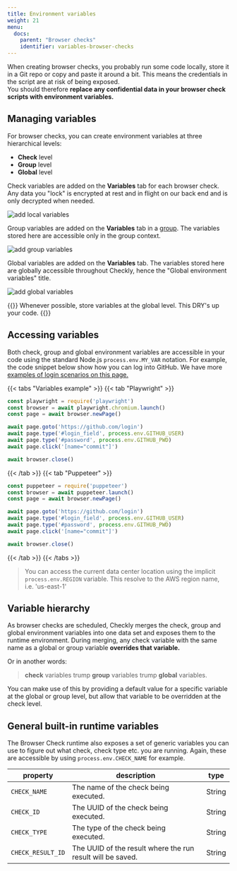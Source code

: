 ```yaml
---
title: Environment variables
weight: 21
menu:
  docs:
    parent: "Browser checks"
    identifier: variables-browser-checks
---
```


When creating browser checks, you probably run some code locally, store it in a Git repo or copy and paste it around
a bit. This means the credentials in the script are at risk of being exposed.  
You should therefore **replace any confidential data in your browser check scripts with environment variables.**  

## Managing variables

For browser checks, you can create environment variables at three hierarchical levels:

- **Check** level
- **Group** level
- **Global** level

Check variables are added on the **Variables** tab for each browser check. Any data you "lock" is
encrypted at rest and in flight on our back end and is only decrypted when needed.

![add local variables](/docs/images/browser-checks/add-local-variable.png)

Group variables are added on the **Variables** tab in a [group](/docs/groups). The variables stored here are accessible 
only in the group context.

![add group variables](/docs/images/browser-checks/add-group-variable.png)

Global variables are added on the **Variables** tab. The variables stored here are globally accessible 
throughout Checkly, hence the "Global environment variables" title. 

![add global variables](/docs/images/browser-checks/add-global-variable.png)

{{<info >}}
Whenever possible, store variables at the global level. This DRY's up your code.
{{</info>}}

## Accessing variables

Both check, group and global environment variables are accessible in your code using the standard Node.js `process.env.MY_VAR` notation. 
For example, the code snippet below show how you can log into GitHub. We have more [examples of login scenarios on this page.](/docs/browser-checks/login-scenarios/)

{{< tabs "Variables example" >}}
{{< tab "Playwright" >}}
```js
const playwright = require('playwright')
const browser = await playwright.chromium.launch()
const page = await browser.newPage()

await page.goto('https://github.com/login')
await page.type('#login_field', process.env.GITHUB_USER)
await page.type('#password', process.env.GITHUB_PWD)
await page.click('[name="commit"]')

await browser.close()
```
{{< /tab >}}
{{< tab "Puppeteer" >}}
```js
const puppeteer = require('puppeteer')
const browser = await puppeteer.launch()
const page = await browser.newPage()

await page.goto('https://github.com/login')
await page.type('#login_field', process.env.GITHUB_USER)
await page.type('#password', process.env.GITHUB_PWD)
await page.click('[name="commit"]')

await browser.close()
```

{{< /tab >}}
{{< /tabs >}} 

> You can access the current data center location using the implicit `process.env.REGION` variable. This resolve to the AWS region name, i.e. 'us-east-1'


## Variable hierarchy

As browser checks are scheduled, Checkly merges the check, group and global environment variables into one data set and exposes them
to the runtime environment. During merging, any check variable with the same name as a global or group variable **overrides that variable.**  

Or in another words:

> **check** variables trump **group** variables trump **global** variables.  

You can make use of this by providing a default value for a specific variable at the global or group level, but allow that variable to 
be overridden at the check level.


## General built-in runtime variables

The Browser Check runtime also exposes a set of generic variables you can use to figure out what
check, check type etc. you are running. Again, these are accessible by using `process.env.CHECK_NAME` for example.

| property                  | description                                                | type   |
|---------------------------|------------------------------------------------------------|--------|
| `CHECK_NAME`              | The name of the check being executed.                      | String |
| `CHECK_ID`                | The UUID of the check being executed.                      | String |
| `CHECK_TYPE`              | The type of the check being executed.                      | String |
| `CHECK_RESULT_ID`         | The UUID of the result where the run result will be saved. | String |
